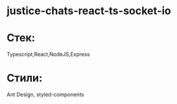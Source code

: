 # justice-chats-react-ts-socket-io

# Cтек:
Typescript,React,NodeJS,Express 
# Стили: 
Ant Design, styled-components
